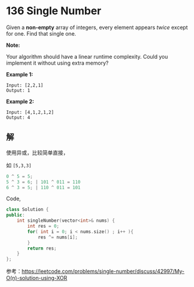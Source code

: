 # 136 Single Number

Given a **non-empty** array of integers, every element appears *twice* except for one. Find that single one.

**Note:**

Your algorithm should have a linear runtime complexity. Could you implement it without using extra memory?

**Example 1:**

```
Input: [2,2,1]
Output: 1
```

**Example 2:**

```
Input: [4,1,2,1,2]
Output: 4
```

## 解

使用异或，比较简单直接，

如 `[5,3,3]` 

```cpp
0 ^ 5 = 5;
5 ^ 3 = 6; | 101 ^ 011 = 110
6 ^ 3 = 5; | 110 ^ 011 = 101
```

Code, 

```cpp
class Solution {
public:
    int singleNumber(vector<int>& nums) {
        int res = 0; 
        for( int i = 0; i < nums.size() ; i++ ){
            res ^= nums[i];
        }
        return res;
    }
};
```





参考：https://leetcode.com/problems/single-number/discuss/42997/My-O(n)-solution-using-XOR